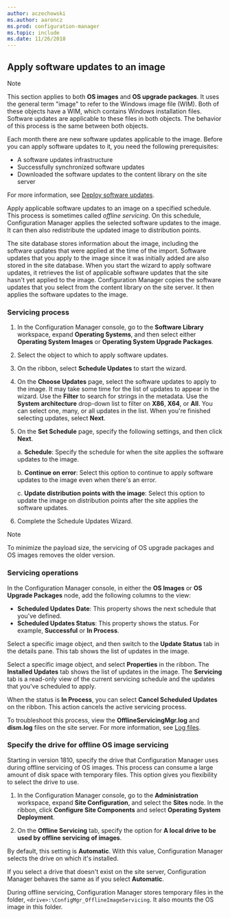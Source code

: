 ```yaml
--- 
author: aczechowski
ms.author: aaroncz
ms.prod: configuration-manager
ms.topic: include
ms.date: 11/26/2018
---
```


##  <a name="BKMK_OSImagesApplyUpdates"></a> Apply software updates to an image  

> [!Note]  
> This section applies to both **OS images** and **OS upgrade packages**. It uses the general term "image" to refer to the Windows image file (WIM). Both of these objects have a WIM, which contains Windows installation files. Software updates are applicable to these files in both objects. The behavior of this process is the same between both objects.  

Each month there are new software updates applicable to the image. Before you can apply software updates to it, you need the following prerequisites: 

- A software updates infrastructure  
- Successfully synchronized software updates  
- Downloaded the software updates to the content library on the site server  

For more information, see [Deploy software updates](/sccm/sum/deploy-use/deploy-software-updates).  

Apply applicable software updates to an image on a specified schedule. This process is sometimes called *offline servicing*. On this schedule, Configuration Manager applies the selected software updates to the image. It can then also redistribute the updated image to distribution points. 

The site database stores information about the image, including the software updates that were applied at the time of the import. Software updates that you apply to the image since it was initially added are also stored in the site database. When you start the wizard to apply software updates, it retrieves the list of applicable software updates that the site hasn't yet applied to the image. Configuration Manager copies the software updates that you select from the content library on the site server. It then applies the software updates to the image.  


### Servicing process  

1.  In the Configuration Manager console, go to the **Software Library** workspace, expand **Operating Systems**, and then select either **Operating System Images** or **Operating System Upgrade Packages**.  

2.  Select the object to which to apply software updates.  

3.  On the ribbon, select **Schedule Updates** to start the wizard.  

4.  On the **Choose Updates** page, select the software updates to apply to the image. It may take some time for the list of updates to appear in the wizard. Use the **Filter** to search for strings in the metadata. Use the **System architecture** drop-down list to filter on **X86**, **X64**, or **All**. You can select one, many, or all updates in the list. When you're finished selecting updates, select **Next**.  

5.  On the **Set Schedule** page, specify the following settings, and then click **Next**.  

    a.  **Schedule**: Specify the schedule for when the site applies the software updates to the image.  

    b.  **Continue on error**:  Select this option to continue to apply software updates to the image even when there's an error.  

    c.  **Update distribution points with the image**: Select this option to update the image on distribution points after the site applies the software updates.  

6.  Complete the Schedule Updates Wizard.  

> [!NOTE]  
>  To minimize the payload size, the servicing of OS upgrade packages and OS images removes the older version.  


### Servicing operations

In the Configuration Manager console, in either the **OS Images** or **OS Upgrade Packages** node, add the following columns to the view:
- **Scheduled Updates Date**: This property shows the next schedule that you've defined.  
- **Scheduled Updates Status**: This property shows the status. For example, **Successful** or **In Process**.  

Select a specific image object, and then switch to the **Update Status** tab in the details pane. This tab shows the list of updates in the image. 

Select a specific image object, and select **Properties** in the ribbon. The **Installed Updates** tab shows the list of updates in the image. The **Servicing** tab is a read-only view of the current servicing schedule and the updates that you've scheduled to apply. 

When the status is **In Process**, you can select **Cancel Scheduled Updates** on the ribbon. This action cancels the active servicing process. 

To troubleshoot this process, view the **OfflineServicingMgr.log** and **dism.log** files on the site server. For more information, see [Log files](/sccm/core/plan-design/hierarchy/log-files).


### <a name="bkmk_servicing-drive"></a> Specify the drive for offline OS image servicing  
<!--1358924-->

Starting in version 1810, specify the drive that Configuration Manager uses during offline servicing of OS images. This process can consume a large amount of disk space with temporary files. This option gives you flexibility to select the drive to use. 

1. In the Configuration Manager console, go to the **Administration** workspace, expand **Site Configuration**, and select the **Sites** node. In the ribbon, click **Configure Site Components** and select **Operating System Deployment**.  

2. On the **Offline Servicing** tab, specify the option for **A local drive to be used by offline servicing of images**.  

By default, this setting is **Automatic**. With this value, Configuration Manager selects the drive on which it's installed. 

If you select a drive that doesn't exist on the site server, Configuration Manager behaves the same as if you select **Automatic**. 

During offline servicing, Configuration Manager stores temporary files in the folder, `<drive>:\ConfigMgr_OfflineImageServicing`. It also mounts the OS image in this folder. 

